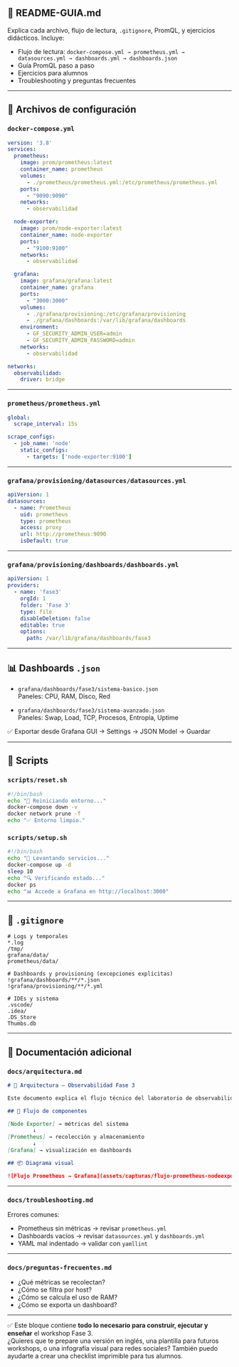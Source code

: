 ## 📘 README-GUIA.md

Explica cada archivo, flujo de lectura, `.gitignore`, PromQL, y ejercicios didácticos. Incluye:

- Flujo de lectura: `docker-compose.yml → prometheus.yml → datasources.yml → dashboards.yml → dashboards.json`
- Guía PromQL paso a paso
- Ejercicios para alumnos
- Troubleshooting y preguntas frecuentes

---

## 🔧 Archivos de configuración

### `docker-compose.yml`

```yaml
version: '3.8'
services:
  prometheus:
    image: prom/prometheus:latest
    container_name: prometheus
    volumes:
      - ./prometheus/prometheus.yml:/etc/prometheus/prometheus.yml
    ports:
      - "9090:9090"
    networks:
      - observabilidad

  node-exporter:
    image: prom/node-exporter:latest
    container_name: node-exporter
    ports:
      - "9100:9100"
    networks:
      - observabilidad

  grafana:
    image: grafana/grafana:latest
    container_name: grafana
    ports:
      - "3000:3000"
    volumes:
      - ./grafana/provisioning:/etc/grafana/provisioning
      - ./grafana/dashboards:/var/lib/grafana/dashboards
    environment:
      - GF_SECURITY_ADMIN_USER=admin
      - GF_SECURITY_ADMIN_PASSWORD=admin
    networks:
      - observabilidad

networks:
  observabilidad:
    driver: bridge
```

---

### `prometheus/prometheus.yml`

```yaml
global:
  scrape_interval: 15s

scrape_configs:
  - job_name: 'node'
    static_configs:
      - targets: ['node-exporter:9100']
```

---

### `grafana/provisioning/datasources/datasources.yml`

```yaml
apiVersion: 1
datasources:
  - name: Prometheus
    uid: prometheus
    type: prometheus
    access: proxy
    url: http://prometheus:9090
    isDefault: true
```

---

### `grafana/provisioning/dashboards/dashboards.yml`

```yaml
apiVersion: 1
providers:
  - name: 'fase3'
    orgId: 1
    folder: 'Fase 3'
    type: file
    disableDeletion: false
    editable: true
    options:
      path: /var/lib/grafana/dashboards/fase3
```

---

## 📊 Dashboards `.json`

- `grafana/dashboards/fase3/sistema-basico.json`  
  Paneles: CPU, RAM, Disco, Red

- `grafana/dashboards/fase3/sistema-avanzado.json`  
  Paneles: Swap, Load, TCP, Procesos, Entropía, Uptime

✅ Exportar desde Grafana GUI → Settings → JSON Model → Guardar

---

## 🧪 Scripts

### `scripts/reset.sh`

```bash
#!/bin/bash
echo "🧹 Reiniciando entorno..."
docker-compose down -v
docker network prune -f
echo "✅ Entorno limpio."
```

### `scripts/setup.sh`

```bash
#!/bin/bash
echo "🚀 Levantando servicios..."
docker-compose up -d
sleep 10
echo "🔍 Verificando estado..."
docker ps
echo "📊 Accede a Grafana en http://localhost:3000"
```

---

## 📁 `.gitignore`

```gitignore
# Logs y temporales
*.log
/tmp/
grafana/data/
prometheus/data/

# Dashboards y provisioning (excepciones explícitas)
!grafana/dashboards/**/*.json
!grafana/provisioning/**/*.yml

# IDEs y sistema
.vscode/
.idea/
.DS_Store
Thumbs.db
```

---

## 📘 Documentación adicional

### `docs/arquitectura.md`

```markdown
# 🧭 Arquitectura – Observabilidad Fase 3

Este documento explica el flujo técnico del laboratorio de observabilidad con Prometheus + Node Exporter + Grafana.

## 🔄 Flujo de componentes

[Node Exporter] → métricas del sistema  
        ↓  
[Prometheus] → recolección y almacenamiento  
        ↓  
[Grafana] → visualización en dashboards

## 📦 Diagrama visual

![Flujo Prometheus → Grafana](assets/capturas/flujo-prometheus-nodeexporter-grafana.png)
```

---

### `docs/troubleshooting.md`

Errores comunes:
- Prometheus sin métricas → revisar `prometheus.yml`
- Dashboards vacíos → revisar `datasources.yml` y `dashboards.yml`
- YAML mal indentado → validar con `yamllint`

---

### `docs/preguntas-frecuentes.md`

- ¿Qué métricas se recolectan?
- ¿Cómo se filtra por host?
- ¿Cómo se calcula el uso de RAM?
- ¿Cómo se exporta un dashboard?

---

✅ Este bloque contiene **todo lo necesario para construir, ejecutar y enseñar** el workshop Fase 3.  
¿Quieres que te prepare una versión en inglés, una plantilla para futuros workshops, o una infografía visual para redes sociales? También puedo ayudarte a crear una checklist imprimible para tus alumnos.
